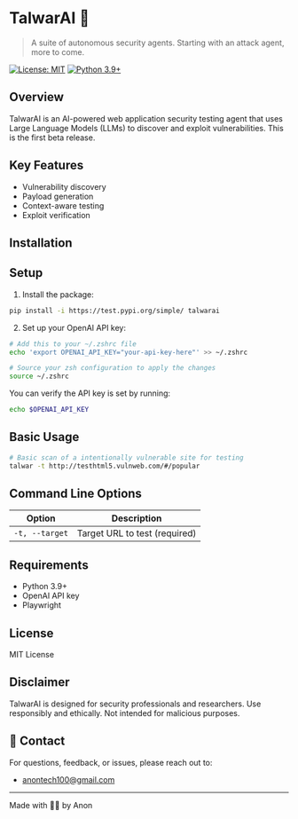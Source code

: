 # TalwarAI 🎯
> A suite of autonomous security agents. Starting with an attack agent, more to come.

[![License: MIT](https://img.shields.io/badge/License-MIT-blue.svg)](https://opensource.org/licenses/MIT)
[![Python 3.9+](https://img.shields.io/badge/python-3.9+-blue.svg)](https://www.python.org/downloads/)

## Overview
TalwarAI is an AI-powered web application security testing agent that uses Large Language Models (LLMs) to discover and exploit vulnerabilities. This is the first beta release.

## Key Features
- Vulnerability discovery
- Payload generation
- Context-aware testing
- Exploit verification

## Installation

## Setup
1. Install the package:
```bash
pip install -i https://test.pypi.org/simple/ talwarai
```

2. Set up your OpenAI API key:
```bash
# Add this to your ~/.zshrc file
echo 'export OPENAI_API_KEY="your-api-key-here"' >> ~/.zshrc

# Source your zsh configuration to apply the changes
source ~/.zshrc
```

You can verify the API key is set by running:
```bash
echo $OPENAI_API_KEY
```

## Basic Usage

```bash
# Basic scan of a intentionally vulnerable site for testing
talwar -t http://testhtml5.vulnweb.com/#/popular
```

## Command Line Options

| Option | Description |
|--------|-------------|
| `-t, --target` | Target URL to test (required) |

## Requirements
- Python 3.9+
- OpenAI API key
- Playwright

## License
MIT License

## Disclaimer
TalwarAI is designed for security professionals and researchers. Use responsibly and ethically. Not intended for malicious purposes.

## 📧 Contact

For questions, feedback, or issues, please reach out to:
- anontech100@gmail.com

---
Made with 🫶🏽 by Anon
